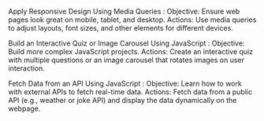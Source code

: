 Apply Responsive Design Using Media Queries :
 Objective: Ensure web pages look great on mobile, tablet, and desktop.
 Actions: Use media queries to adjust layouts, font sizes, and other elements for different devices.
 
 Build an Interactive Quiz or Image Carousel Using JavaScript :
 Objective: Build more complex JavaScript projects.
 Actions: Create an interactive quiz with multiple questions or an
 image carousel that rotates images on user interaction.
 
 Fetch Data from an API Using JavaScript :
 Objective: Learn how to work with external APIs to fetch real-time data.
 Actions: Fetch data from a public API (e.g., weather or joke API) and
 display the data dynamically on the webpage.
